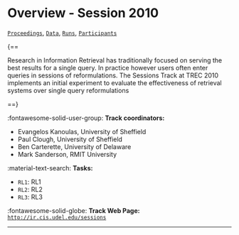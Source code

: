 # Overview - Session 2010

[`Proceedings`](./proceedings.md), [`Data`](./data.md), [`Runs`](./runs.md), [`Participants`](./participants.md)

{==

Research in Information Retrieval has traditionally focused on serving the best results for a single query. In practice however users often enter queries in sessions of reformulations. The Sessions Track at TREC 2010 implements an initial experiment to evaluate the effectiveness of retrieval systems over single query reformulations

==}

:fontawesome-solid-user-group: **Track coordinators:**

- Evangelos Kanoulas, University of Sheffield 
- Paul Clough, University of Sheffield 
- Ben Carterette, University of Delaware 
- Mark Sanderson, RMIT University 

:material-text-search: **Tasks:**

- `RL1`: RL1 
- `RL2`: RL2 
- `RL3`: RL3 

:fontawesome-solid-globe: **Track Web Page:** [`http://ir.cis.udel.edu/sessions`](http://ir.cis.udel.edu/sessions) 

---

